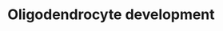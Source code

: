 ---
annotations:
- id: PW:0000650
  parent: signaling pathway
  type: Pathway Ontology
  value: signaling pathway pertinent to development
- id: CL:0000128
  parent: animal cell
  type: Cell Type Ontology
  value: oligodendrocyte
- id: PW:0000003
  parent: signaling pathway
  type: Pathway Ontology
  value: signaling pathway
authors:
- ThiesHanssen
- AlexanderPico
citedin: ''
communities: []
description: Transcription factor and signaling pathways involved in oligodendrocyte
  development from neural stem cells through precursor cells to mature oligodendrocytes.
last-edited: 2025-08-16
ndex: null
organisms:
- Homo sapiens
redirect_from:
- /index.php/Pathway:WP5574
- /instance/WP5574
- /instance/WP5574_r140375
revision: r140375
schema-jsonld:
- '@context': https://schema.org/
  '@id': https://wikipathways.github.io/pathways/WP5574.html
  '@type': Dataset
  creator:
    '@type': Organization
    name: WikiPathways
  description: Transcription factor and signaling pathways involved in oligodendrocyte
    development from neural stem cells through precursor cells to mature oligodendrocytes.
  keywords:
  - ASCL1
  - BMP1
  - BMP4
  - CHD7
  - CHD8
  - CNTN1
  - CSPG4
  - DUSP15
  - EGR2
  - FGF2
  - GLI2
  - HES5
  - ID2
  - ID4
  - LGI1
  - MAG
  - MBP
  - MYRF
  - MYT1
  - NFATC2
  - NFIA
  - NKX2-2
  - NKX2-6
  - NKX6-1
  - OLIG1
  - OLIG2
  - OPALIN
  - PDGFRA
  - PRKCA
  - PTN
  - PTPRZ1
  - RELN
  - SHH
  - SMAD1
  - SOX10
  - SOX11
  - SOX2
  - SOX5
  - SOX6
  - SOX8
  - SOX9
  - TCF7L2
  - TMEM98
  - WNT
  - ZBTB33
  - ZEB2
  - ZNF24
  - ZNF488
  license: CC0
  name: Oligodendrocyte development
seo: CreativeWork
title: Oligodendrocyte development
wpid: WP5574
---